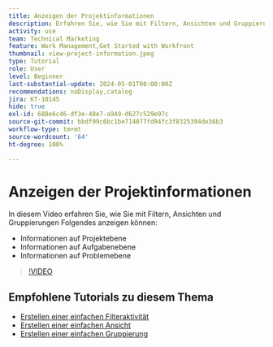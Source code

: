 ```yaml
---
title: Anzeigen der Projektinformationen
description: Erfahren Sie, wie Sie mit Filtern, Ansichten und Gruppierungen Projektinformationen einfach sichtbar machen können, damit Sie Projekte verwalten können.
activity: use
team: Technical Marketing
feature: Work Management,Get Started with Workfront
thumbnail: view-project-information.jpeg
type: Tutorial
role: User
level: Beginner
last-substantial-update: 2024-05-01T00:00:00Z
recommendations: noDisplay,catalog
jira: KT-10145
hide: true
exl-id: 688e6c46-df3e-48e7-a949-d627c529e97c
source-git-commit: bbdf99c6bc1be714077fd94fc3f8325394de36b3
workflow-type: tm+mt
source-wordcount: '64'
ht-degree: 100%

---
```


# Anzeigen der Projektinformationen

In diesem Video erfahren Sie, wie Sie mit Filtern, Ansichten und Gruppierungen Folgendes anzeigen können:

* Informationen auf Projektebene
* Informationen auf Aufgabenebene
* Informationen auf Problemebene

>[!VIDEO](https://video.tv.adobe.com/v/3453075/?quality=12&learn=on&enablevpops=1&captions=ger)

## Empfohlene Tutorials zu diesem Thema

* [Erstellen einer einfachen Filteraktivität](/help/reporting/basic-reporting/create-a-basic-filter-activity.md)
* [Erstellen einer einfachen Ansicht](/help/reporting/basic-reporting/create-a-basic-view.md)
* [Erstellen einer einfachen Gruppierung](/help/reporting/basic-reporting/create-a-basic-grouping.md)
